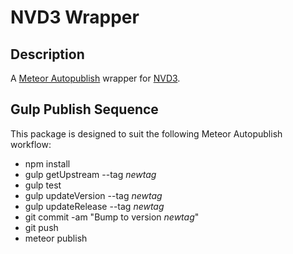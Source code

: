 # NVD3 Wrapper

## Description
A [Meteor Autopublish](http://meteor.autopublish.com) 
wrapper for [NVD3](http://nvd3.org).

## Gulp Publish Sequence
This package is designed to suit the following
Meteor Autopublish workflow:
* npm install
* gulp getUpstream --tag _newtag_
* gulp test
* gulp updateVersion --tag _newtag_
* gulp updateRelease --tag _newtag_
* git commit -am "Bump to version _newtag_"
* git push
* meteor publish

